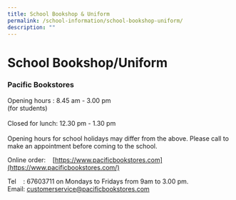 ```yaml
---
title: School Bookshop & Uniform
permalink: /school-information/school-bookshop-uniform/
description: ""
---
```

# **School Bookshop/Uniform**

### Pacific Bookstores



Opening hours : 8.45 am - 3.00 pm <br>(for students)<br><br>
Closed for lunch: 12.30 pm - 1.30 pm   <br><br>
Opening hours for school holidays may differ from the above. Please call to make an appointment before coming to the school.

Online order:    [https://www.pacificbookstores.com](https://www.pacificbookstores.com/) 

Tel    : 67603711 on Mondays to Fridays from 9am to 3.00 pm.   
Email: [customerservice@pacificbookstores.com](mailto:customerservice@pacificbookstores.com)